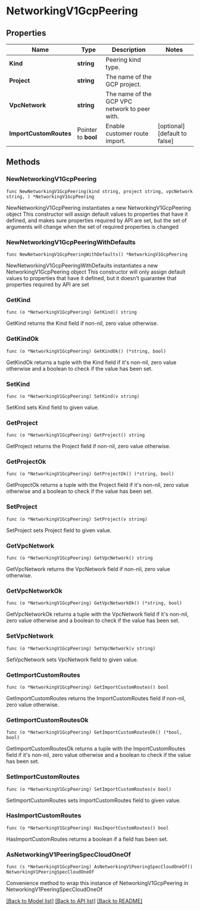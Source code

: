 # NetworkingV1GcpPeering

## Properties

Name | Type | Description | Notes
------------ | ------------- | ------------- | -------------
**Kind** | **string** | Peering kind type. | 
**Project** | **string** | The name of the GCP project. | 
**VpcNetwork** | **string** | The name of the GCP VPC network to peer with. | 
**ImportCustomRoutes** | Pointer to **bool** | Enable customer route import. | [optional] [default to false]

## Methods

### NewNetworkingV1GcpPeering

`func NewNetworkingV1GcpPeering(kind string, project string, vpcNetwork string, ) *NetworkingV1GcpPeering`

NewNetworkingV1GcpPeering instantiates a new NetworkingV1GcpPeering object
This constructor will assign default values to properties that have it defined,
and makes sure properties required by API are set, but the set of arguments
will change when the set of required properties is changed

### NewNetworkingV1GcpPeeringWithDefaults

`func NewNetworkingV1GcpPeeringWithDefaults() *NetworkingV1GcpPeering`

NewNetworkingV1GcpPeeringWithDefaults instantiates a new NetworkingV1GcpPeering object
This constructor will only assign default values to properties that have it defined,
but it doesn't guarantee that properties required by API are set

### GetKind

`func (o *NetworkingV1GcpPeering) GetKind() string`

GetKind returns the Kind field if non-nil, zero value otherwise.

### GetKindOk

`func (o *NetworkingV1GcpPeering) GetKindOk() (*string, bool)`

GetKindOk returns a tuple with the Kind field if it's non-nil, zero value otherwise
and a boolean to check if the value has been set.

### SetKind

`func (o *NetworkingV1GcpPeering) SetKind(v string)`

SetKind sets Kind field to given value.


### GetProject

`func (o *NetworkingV1GcpPeering) GetProject() string`

GetProject returns the Project field if non-nil, zero value otherwise.

### GetProjectOk

`func (o *NetworkingV1GcpPeering) GetProjectOk() (*string, bool)`

GetProjectOk returns a tuple with the Project field if it's non-nil, zero value otherwise
and a boolean to check if the value has been set.

### SetProject

`func (o *NetworkingV1GcpPeering) SetProject(v string)`

SetProject sets Project field to given value.


### GetVpcNetwork

`func (o *NetworkingV1GcpPeering) GetVpcNetwork() string`

GetVpcNetwork returns the VpcNetwork field if non-nil, zero value otherwise.

### GetVpcNetworkOk

`func (o *NetworkingV1GcpPeering) GetVpcNetworkOk() (*string, bool)`

GetVpcNetworkOk returns a tuple with the VpcNetwork field if it's non-nil, zero value otherwise
and a boolean to check if the value has been set.

### SetVpcNetwork

`func (o *NetworkingV1GcpPeering) SetVpcNetwork(v string)`

SetVpcNetwork sets VpcNetwork field to given value.


### GetImportCustomRoutes

`func (o *NetworkingV1GcpPeering) GetImportCustomRoutes() bool`

GetImportCustomRoutes returns the ImportCustomRoutes field if non-nil, zero value otherwise.

### GetImportCustomRoutesOk

`func (o *NetworkingV1GcpPeering) GetImportCustomRoutesOk() (*bool, bool)`

GetImportCustomRoutesOk returns a tuple with the ImportCustomRoutes field if it's non-nil, zero value otherwise
and a boolean to check if the value has been set.

### SetImportCustomRoutes

`func (o *NetworkingV1GcpPeering) SetImportCustomRoutes(v bool)`

SetImportCustomRoutes sets ImportCustomRoutes field to given value.

### HasImportCustomRoutes

`func (o *NetworkingV1GcpPeering) HasImportCustomRoutes() bool`

HasImportCustomRoutes returns a boolean if a field has been set.


### AsNetworkingV1PeeringSpecCloudOneOf

`func (s *NetworkingV1GcpPeering) AsNetworkingV1PeeringSpecCloudOneOf() NetworkingV1PeeringSpecCloudOneOf`

Convenience method to wrap this instance of NetworkingV1GcpPeering in NetworkingV1PeeringSpecCloudOneOf

[[Back to Model list]](../README.md#documentation-for-models) [[Back to API list]](../README.md#documentation-for-api-endpoints) [[Back to README]](../README.md)


